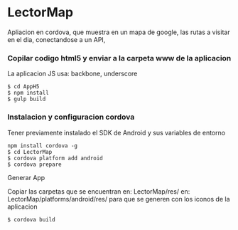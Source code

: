 # LectorMap

Apliacion en cordova, que muestra en un mapa de google, las rutas a visitar en el dia, conectandose a un API,


### Copilar codigo html5 y enviar a la carpeta www de la aplicacion
La aplicacion JS usa: backbone, underscore
```
$ cd AppH5
$ npm install
$ gulp build
```

### Instalacion y configuracion cordova
Tener previamente instalado el SDK de Android y sus variables de entorno
```
npm install cordova -g
$ cd LectorMap
$ cordova platform add android
$ cordova prepare

```

Generar App

Copiar las carpetas que se encuentran en: LectorMap/res/
en: LectorMap/platforms/android/res/ para que se generen con los iconos de la aplicacion
```
$ cordova build
```

